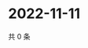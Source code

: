 # 2022-11-11

共 0 条

<!-- BEGIN WEIBO -->
<!-- 最后更新时间 Fri Nov 11 2022 15:07:35 GMT+0800 (China Standard Time) -->

<!-- END WEIBO -->
